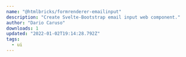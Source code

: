 ```yaml
---
name: "@htmlbricks/formrenderer-emailinput"
description: "Create Svelte-Bootstrap email input web component."
author: "Dario Caruso"
downloads: 1
updated: "2022-01-02T19:14:28.792Z"
tags: 
  - ui
---
```

